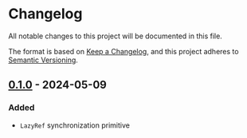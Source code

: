 # Changelog
All notable changes to this project will be documented in this file.

The format is based on [Keep a Changelog](https://keepachangelog.com/en/1.0.0/),
and this project adheres to [Semantic Versioning](https://semver.org/spec/v2.0.0.html).

<!-- next-header -->

## [0.1.0] - 2024-05-09
### Added
- `LazyRef` synchronization primitive

<!-- next-url -->
[0.1.0]: https://github.com/andrewsonin/lazy_ref/releases/tag/v0.1.0